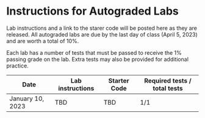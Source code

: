 # Instructions for Autograded Labs
Lab instructions and a link to the starer code will be posted here as they are released. All autograded labs are due by the last day of class (April 5, 2023) and are worth a total of 10%.

Each lab has a number of tests that must be passed to receive the 1% passing grade on the lab. Extra tests may also be provided for additional practice.

| Date             | Lab instructions | Starter Code | Required tests / total tests |
| ---------------- | ---------------- | ------------ | ---------------------------- |
| January 10, 2023 | TBD              | TBD          | 1/1                          |